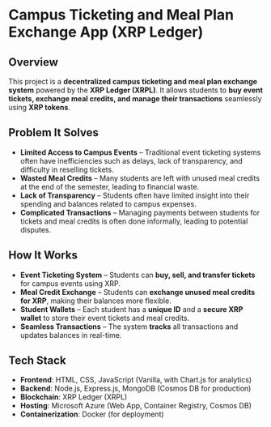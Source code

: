 # Campus Ticketing and Meal Plan Exchange App (XRP Ledger)

## Overview
This project is a **decentralized campus ticketing and meal plan exchange system** powered by the **XRP Ledger (XRPL)**. It allows students to **buy event tickets, exchange meal credits, and manage their transactions** seamlessly using **XRP tokens**.

## Problem It Solves
- **Limited Access to Campus Events** – Traditional event ticketing systems often have inefficiencies such as delays, lack of transparency, and difficulty in reselling tickets.
- **Wasted Meal Credits** – Many students are left with unused meal credits at the end of the semester, leading to financial waste.
- **Lack of Transparency** – Students often have limited insight into their spending and balances related to campus expenses.
- **Complicated Transactions** – Managing payments between students for tickets and meal credits is often done informally, leading to potential disputes.

## How It Works
- **Event Ticketing System** – Students can **buy, sell, and transfer tickets** for campus events using XRP.
- **Meal Credit Exchange** – Students can **exchange unused meal credits for XRP**, making their balances more flexible.
- **Student Wallets** – Each student has a **unique ID** and a **secure XRP wallet** to store their event tickets and meal credits.
- **Seamless Transactions** – The system **tracks** all transactions and updates balances in real-time.

## Tech Stack
- **Frontend**: HTML, CSS, JavaScript (Vanilla, with Chart.js for analytics)
- **Backend**: Node.js, Express.js, MongoDB (Cosmos DB for production)
- **Blockchain**: XRP Ledger (XRPL)
- **Hosting**: Microsoft Azure (Web App, Container Registry, Cosmos DB)
- **Containerization**: Docker (for deployment)
